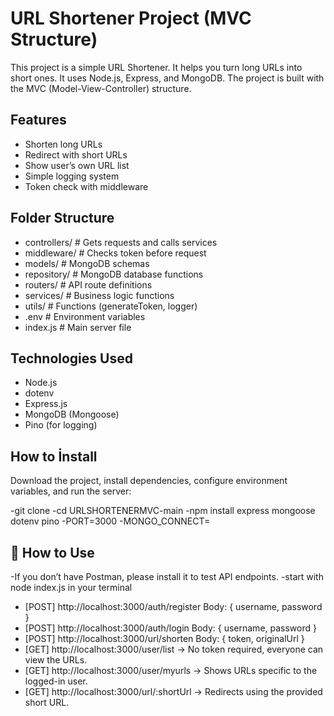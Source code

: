 # URL Shortener Project (MVC Structure)

This project is a simple URL Shortener. It helps you turn long URLs into short ones. It uses Node.js, Express, and MongoDB. The project is built with the MVC (Model-View-Controller) structure.

## Features

- Shorten long URLs  
- Redirect with short URLs  
- Show user’s own URL list  
- Simple logging system  
- Token check with middleware  

## Folder Structure

- controllers/ # Gets requests and calls services
- middleware/ # Checks token before request
- models/ # MongoDB schemas
- repository/ # MongoDB database functions
- routers/ # API route definitions
- services/ # Business logic functions
- utils/ # Functions (generateToken, logger)
- .env # Environment variables
- index.js # Main server file

## Technologies Used

- Node.js
- dotenv  
- Express.js  
- MongoDB (Mongoose)  
- Pino (for logging)

## How to İnstall

Download the project, install dependencies, configure environment variables, and run the server:

-git clone <URLSHORTENERMVC-main>
-cd URLSHORTENERMVC-main
-npm install express mongoose dotenv pino
-PORT=3000
-MONGO_CONNECT=<your-mongodb-connection-string>

## 🚀 How to Use

-If you don’t have Postman, please install it to test API endpoints.
-start with node index.js in your terminal

- [POST] http://localhost:3000/auth/register  Body: { username, password }
- [POST] http://localhost:3000/auth/login     Body: { username, password }
- [POST] http://localhost:3000/url/shorten   Body: { token, originalUrl }
- [GET]  http://localhost:3000/user/list → No token required, everyone can view the URLs.
- [GET]  http://localhost:3000/user/myurls → Shows URLs specific to the logged-in user.
- [GET]  http://localhost:3000/url/:shortUrl  → Redirects using the provided short URL.




